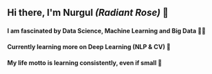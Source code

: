 ## Hi there, I'm  Nurgul *(Radiant Rose)* 👋 <p>

#### I am fascinated by Data Science, Machine Learning and Big Data  :woman_technologist: <p>
#### Currently learning more on Deep Learning (NLP & CV) :brain: <p>
#### My life motto is learning consistently, even if small 🌱 <p>

<!--
**kamalova/kamalova** is a ✨ _special_ ✨ repository because its `README.md` (this file) appears on your GitHub profile.



